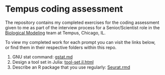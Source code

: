 # Tempus coding assessment

The repository contains my completed exercises for the coding assessment given to me as part of the interview process for a Senior/Scientist role in the [Biological Modeling](https://www.tempus.com/life-sciences/biological-modeling/) team at Tempus, Chicago, IL.

To view my completed work for each prompt you can visit the links below, or find them in their respective folders within this repo.

1. GNU stat command: [gstat.md](https://github.com/danieljgorski/tempus-ca/blob/main/1-gnu-stat-command/gstat.md)
2. Design a tool set in Julia: [tool-set.jl.html](https://danieljgorski.github.io/tool-set.jl.html)
3. Describe an R package that you use regularly: [Seurat.rmd](https://danieljgorski.github.io/Seurat.html)
